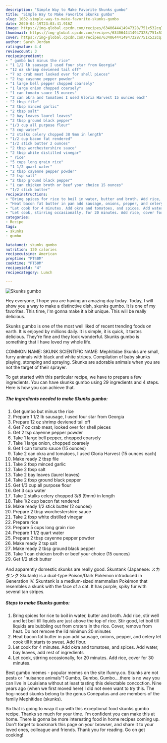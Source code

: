 ```yaml
---
description: "Simple Way to Make Favorite Skunks gumbo"
title: "Simple Way to Make Favorite Skunks gumbo"
slug: 1032-simple-way-to-make-favorite-skunks-gumbo
date: 2020-04-19T23:03:41.916Z
image: https://img-global.cpcdn.com/recipes/6340644414947328/751x532cq70/skunks-gumbo-recipe-main-photo.jpg
thumbnail: https://img-global.cpcdn.com/recipes/6340644414947328/751x532cq70/skunks-gumbo-recipe-main-photo.jpg
cover: https://img-global.cpcdn.com/recipes/6340644414947328/751x532cq70/skunks-gumbo-recipe-main-photo.jpg
author: Sarah Jordan
ratingvalue: 4.4
reviewcount: 3
recipeingredient:
- " gumbo but minus the rice"
- "1 1/2 lb sausage I used four star from Georgia"
- "12 oz shrimp deviened tail off"
- "7 oz crab meat looked over for shell pieces"
- "2 tsp cayenne pepper powder"
- "1 large bell pepper chopped coarsely"
- "1 large onion chopped coarsely"
- "1 can tomato sauce 15 ounces"
- "2 can okra and tomatoes I used Gloria Harvest 15 ounces each"
- "2 tbsp file"
- "2 tbsp minced garlic"
- "2 tbsp salt"
- "2 bay leaves laurel leaves"
- "2 tbsp ground black pepper"
- "1/3 cup all purpose flour"
- "3 cup water"
- "2 stalks celery chopped 38 9mm in length"
- "1/2 cup bacon fat rendered"
- "1/2 stick butter 2 ounces"
- "2 tbsp worchestershire sauce"
- "2 tbsp white distilled vinegar"
- " rice"
- "5 cups long grain rice"
- "1 1/2 quart water"
- "2 tbsp cayenne pepper powder"
- "2 tsp salt"
- "2 tbsp ground black pepper"
- "1 can chicken broth or beef your choice 15 ounces"
- "1/2 stick butter"
recipeinstructions:
- "Bring spices for rice to boil in water, butter and broth. Add rice, stir well and let boil till liquids are just above the top of rice. Stir good, let boil till liquids are bubbling out from craters in the rice. Cover, remove from heat. Do not remove the lid minimun 20 minutes"
- "Heat bacon fat butter in pan add sausage, onions, pepper, and celery let cook till it starts to sweat. Add flour."
- "Let cook for 4 minutes. Add okra and tomatoes, and spices. Add water, bay leaves, add rest of ingredients"
- "Let cook, stirring occasionally, for 20 minutes. Add rice, cover for 30 minutes."
categories:
- Recipe
tags:
- skunks
- gumbo

katakunci: skunks gumbo 
nutrition: 120 calories
recipecuisine: American
preptime: "PT40M"
cooktime: "PT50M"
recipeyield: "4"
recipecategory: Lunch

---
```



![Skunks gumbo](https://img-global.cpcdn.com/recipes/6340644414947328/751x532cq70/skunks-gumbo-recipe-main-photo.jpg)

Hey everyone, I hope you are having an amazing day today. Today, I will show you a way to make a distinctive dish, skunks gumbo. It is one of my favorites. This time, I'm gonna make it a bit unique. This will be really delicious.

Skunks gumbo is one of the most well liked of recent trending foods on earth. It is enjoyed by millions daily. It is simple, it is quick, it tastes delicious. They're fine and they look wonderful. Skunks gumbo is something that I have loved my whole life.

COMMON NAME: SKUNK SCIENTIFIC NAME: Mephitidae Skunks are small, furry animals with black and white stripes. Compilation of baby skunks playing, stomping and spraying. Skunks are adorable animals when you are not the target of their sprayer.


To get started with this particular recipe, we have to prepare a few ingredients. You can have skunks gumbo using 29 ingredients and 4 steps. Here is how you can achieve that.

<!--inarticleads1-->

##### The ingredients needed to make Skunks gumbo:

1. Get  gumbo but minus the rice
1. Prepare 1 1/2 lb sausage, I used four star from Georgia
1. Prepare 12 oz shrimp deviened tail off
1. Get 7 oz crab meat, looked over for shell pieces
1. Get 2 tsp cayenne pepper powder
1. Take 1 large bell pepper, chopped coarsely
1. Take 1 large onion, chopped coarsely
1. Get 1 can tomato sauce (15 ounces)
1. Take 2 can okra and tomatoes, I used Gloria Harvest (15 ounces each)
1. Make ready 2 tbsp file
1. Take 2 tbsp minced garlic
1. Take 2 tbsp salt
1. Take 2 bay leaves (laurel leaves)
1. Take 2 tbsp ground black pepper
1. Get 1/3 cup all purpose flour
1. Get 3 cup water
1. Take 2 stalks celery chopped 3/8 (9mm) in length
1. Take 1/2 cup bacon fat rendered
1. Make ready 1/2 stick butter (2 ounces)
1. Prepare 2 tbsp worchestershire sauce
1. Take 2 tbsp white distilled vinegar
1. Prepare  rice
1. Prepare 5 cups long grain rice
1. Prepare 1 1/2 quart water
1. Prepare 2 tbsp cayenne pepper powder
1. Make ready 2 tsp salt
1. Make ready 2 tbsp ground black pepper
1. Take 1 can chicken broth or beef your choice (15 ounces)
1. Get 1/2 stick butter


And apparently domestic skunks are really good. Skuntank (Japanese: スカタンク Skutank) is a dual-type Poison/Dark Pokémon introduced in Generation IV. Skuntank is a medium-sized mammalian Pokémon that resembles a skunk with the face of a cat. It has purple, spiky fur with several tan stripes. 

<!--inarticleads2-->

##### Steps to make Skunks gumbo:

1. Bring spices for rice to boil in water, butter and broth. Add rice, stir well and let boil till liquids are just above the top of rice. Stir good, let boil till liquids are bubbling out from craters in the rice. Cover, remove from heat. Do not remove the lid minimun 20 minutes
1. Heat bacon fat butter in pan add sausage, onions, pepper, and celery let cook till it starts to sweat. Add flour.
1. Let cook for 4 minutes. Add okra and tomatoes, and spices. Add water, bay leaves, add rest of ingredients
1. Let cook, stirring occasionally, for 20 minutes. Add rice, cover for 30 minutes.


Best gumbo memes - popular memes on the site ifunny.co. Skunks are not pests or &#34;nuisance animals&#34;! Gumbo, Gumbo, Gumbo….there is no way you can live in Louisiana without at least tasting this delectable concoction. Nine years ago (when we first moved here) I did not even want to try this. The hog-nosed skunks belong to the genus Conepatus and are members of the family Mephitidae (skunks). 

So that is going to wrap it up with this exceptional food skunks gumbo recipe. Thanks so much for your time. I'm confident you can make this at home. There is gonna be more interesting food in home recipes coming up. Don't forget to bookmark this page on your browser, and share it to your loved ones, colleague and friends. Thank you for reading. Go on get cooking!
